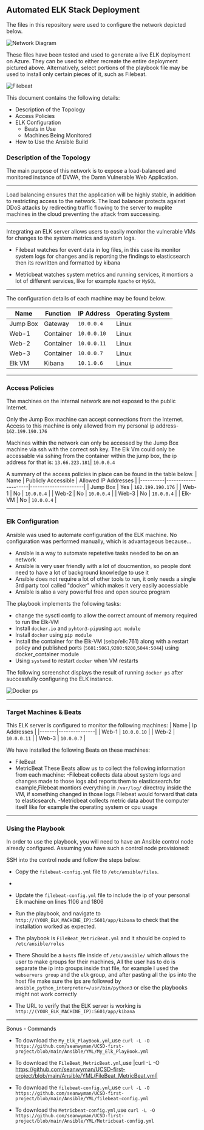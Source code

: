 ## Automated ELK Stack Deployment

The files in this repository were used to configure the network depicted below.

![Network Diagram](https://user-images.githubusercontent.com/86163817/122656874-612f3680-d113-11eb-84c5-4c31fdf69d1c.PNG)


These files have been tested and used to generate a live ELK deployment on Azure. They can be used to either recreate the entire deployment pictured above. Alternatively, select portions of the playbook file may be used to install only certain pieces of it, such as Filebeat.

![Filebeat](https://user-images.githubusercontent.com/86163817/122657082-1c0c0400-d115-11eb-95df-1158e505f95f.PNG)


This document contains the following details:
- Description of the Topology
- Access Policies
- ELK Configuration
  - Beats in Use
  - Machines Being Monitored
- How to Use the Ansible Build


### Description of the Topology

The main purpose of this network is to expose a load-balanced and monitored instance of DVWA, the Damn Vulnerable Web Application.

---------------------------------------------------------------------------------------------------------------------------------------------------------------------------------

Load balancing ensures that the application will be highly stable, in addition to restricting access to the network. The load balancer protects against DDoS attacks by 
redirecting traffic flowing to the server to muplite machines in the cloud preventing the attack from successing. 

---------------------------------------------------------------------------------------------------------------------------------------------------------------------------------

Integrating an ELK server allows users to easily monitor the vulnerable VMs for changes to the system metrics and system logs.
- Filebeat watches for event data in log files, in this case its monitor system logs for changes and is reporting the findings to elasticsearch then its rewritten and formatted by kibana 

- Metricbeat watches system metrics and running services, it montiors a lot of different services, like for example `Apache` or `MySQL`

---------------------------------------------------------------------------------------------------------------------------------------------------------------------------

The configuration details of each machine may be found below.

| Name     | Function  | IP Address | Operating System |
|----------|---------- |------------|------------------|
| Jump Box | Gateway   | `10.0.0.4` | Linux            |
| Web-1    | Container | `10.0.0.10`| Linux            |
| Web-2    | Container | `10.0.0.11`| Linux            |
| Web-3    | Container | `10.0.0.7` | Linux            |
| Elk VM   | Kibana    | `10.1.0.6` | Linux            |

--------------------------------------------------------------------------------------------------------------------------------------------------------------------------------

### Access Policies

The machines on the internal network are not exposed to the public Internet. 

Only the Jump Box machine can accept connections from the Internet. Access to this machine is only allowed from my personal ip address- `162.199.190.176`    

Machines within the network can only be accessed by the Jump Box machine via ssh with the correct ssh key.
The Elk Vm could only be accessable via sshing from the container within the jump box, the ip address for that is: `13.66.223.181`| `10.0.0.4`

A summary of the access policies in place can be found in the table below.
| Name     | Publicly Accessible | Allowed IP Addresses |
|----------|---------------------|----------------------|
| Jump Box |       Yes           |   `162.199.190.176`  |
| Web-1    |       No            |   `10.0.0.4`         |
| Web-2    |       No            |   `10.0.0.4`         |
| Web-3    |       No            |   `10.0.0.4`         |
| Elk-VM   |       No            |   `10.0.0.4`         | 

--------------------------------------------------------------------------------------------------------------------------------------------------------------------------------

### Elk Configuration

Ansible was used to automate configuration of the ELK machine. No configuration was performed manually, which is advantageous because...
- Ansible is a way to automate repetetive tasks needed to be on an network
- Ansible is very user friendly with a lot of doucmention, so people dont need to have a lot of background knowledge to use it 
- Ansible does not require a lot of other tools to run, it only needs a single 3rd party tool called "docker" which makes it very easily accessiable  
- Ansible is also a very powerful free and open source program 

The playbook implements the following tasks:
- change the sysctl confg to allow the correct amount of memory required to run the Elk-VM
- Install `docker.io` and `pyhton3-pip`using `apt module`
- Install `docker` using `pip module` 
- Install the container for the Elk-VM (sebp/elk:761) along with a restart policy and published ports (`5601:5061`,`9200:9200`,`5044:5044`) using docker_container module
- Using `systemd` to restart `docker` when VM restarts 

The following screenshot displays the result of running `docker ps` after successfully configuring the ELK instance.

![Docker ps](https://user-images.githubusercontent.com/86163817/122655446-1b6c7100-d107-11eb-9fd9-ad3bf585eb75.PNG)

--------------------------------------------------------------------------------------------------------------------------------------------------------------------------------

### Target Machines & Beats
This ELK server is configured to monitor the following machines:
| Name  | Ip Addresses  |
|-------|---------------|
| Web-1 | `10.0.0.10`   |
| Web-2 | `10.0.0.11`   |
| Web-3 | `10.0.0.7`    |

We have installed the following Beats on these machines:
- FileBeat 
- MetricBeat
These Beats allow us to collect the following information from each machine:
-Filebeat collects data about system logs and changes made to those logs abd reports them to elasticsearch.for example,Filebeat montiors everything in `/var/log/` directroy inside the VM, if something changed in those logs Filebeat would forward that data to elasticsearch.
-Metricbeat collects metric data about the computer itself like for example the operating system or cpu usage

--------------------------------------------------------------------------------------------------------------------------------------------------------------------------------

### Using the Playbook
In order to use the playbook, you will need to have an Ansible control node already configured. Assuming you have such a control node provisioned: 

SSH into the control node and follow the steps below:
- Copy the `filebeat-config.yml` file to `/etc/ansible/files`.
- 
- Update the `filebeat-config.yml` file to include the ip of your personal Elk machine on lines 1106 and 1806

- Run the playbook, and navigate to `http://(YOUR_ELK_MACHINE_IP):5601/app/kibana` to check that the installation worked as expected.

- The playbook is `FileBeat_MetricBeat.yml` and it should be copied to `/etc/ansible/roles`

- There Should be a `hosts` file inside of `/etc/ansible/` which allows the user to make groups for their machines, All the user has to do is separate the ip into groups inside that file, for example I used the `webservers group` and the `elk` group, and after pasting all the ips into the host file make sure the ips are followed by `ansible_python_interpreter=/usr/bin/python3` or else the playbooks might not work correctly

- The URL to verify that the ELK server is working is `http://(YOUR_ELK_MACHINE_IP):5601/app/kibana`

--------------------------------------------------------------------------------------------------------------------------------------------------------------------------------
Bonus - Commands
- To download the `My_Elk_PlayBook.yml`,use 
`curl -L -O https://github.com/seanwyman/UCSD-first-project/blob/main/Ansible/YML/My_Elk_PlayBook.yml`

- To download the `FileBeat_MetricBeat.yml`,use 
|curl -L -O https://github.com/seanwyman/UCSD-first-project/blob/main/Ansible/YML/FileBeat_MetricBeat.yml|

- To download the `filebeat-config.yml`,use 
`curl -L -O https://github.com/seanwyman/UCSD-first-project/blob/main/Ansible/YML/filebeat-config.yml `

- To download the `Metricbeat-config.yml`,use 
`curl -L -O https://github.com/seanwyman/UCSD-first-project/blob/main/Ansible/YML/Metricbeat-config.yml`
